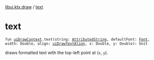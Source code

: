 [libui.ktx.draw](index.md) / [text](./text.md)

# text

`fun `[`uiDrawContext`](../libui/ui-draw-context.md)`.text(string: `[`AttributedString`](-attributed-string/index.md)`, defaultFont: `[`Font`](-font/index.md)`, width: Double, align: `[`uiDrawTextAlign`](../libui/ui-draw-text-align.md)`, x: Double, y: Double): Unit`

draws formatted text with the top-left point at (`x`, `y`).


